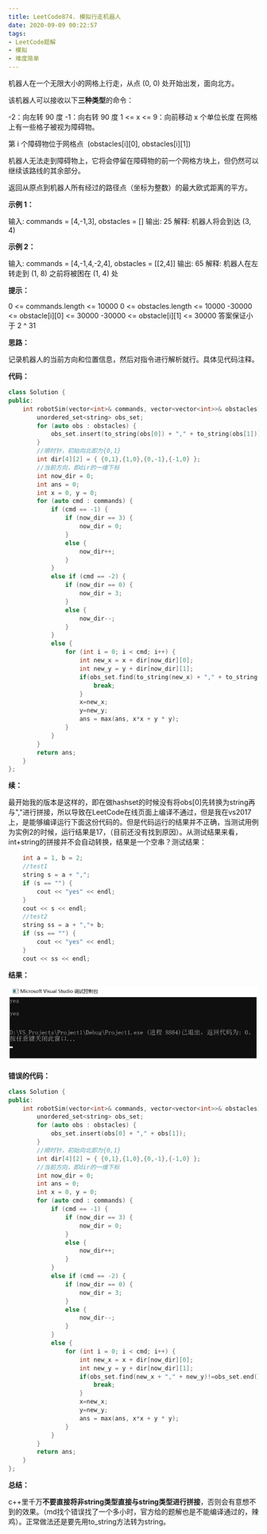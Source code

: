 ```yaml
---
title: LeetCode874. 模拟行走机器人
date: 2020-09-09 00:22:57
tags:
- LeetCode题解
- 模拟
- 难度简单
---
```


 机器人在一个无限大小的网格上行走，从点 (0, 0) 处开始出发，面向北方。

<!-- more -->

该机器人可以接收以下**三种类型**的命令：

-2：向左转 90 度
-1：向右转 90 度
1 <= x <= 9：向前移动 x 个单位长度
在网格上有一些格子被视为障碍物。

第 i 个障碍物位于网格点  (obstacles\[i][0], obstacles\[i][1])

机器人无法走到障碍物上，它将会停留在障碍物的前一个网格方块上，但仍然可以继续该路线的其余部分。

返回从原点到机器人所有经过的路径点（坐标为整数）的最大欧式距离的平方。

**示例 1：**

输入: commands = [4,-1,3], obstacles = []
输出: 25
解释: 机器人将会到达 (3, 4)

**示例 2：**

输入: commands = [4,-1,4,-2,4], obstacles = [[2,4]]
输出: 65
解释: 机器人在左转走到 (1, 8) 之前将被困在 (1, 4) 处

**提示：**

0 <= commands.length <= 10000
0 <= obstacles.length <= 10000
-30000 <= obstacle\[i][0] <= 30000
-30000 <= obstacle\[i][1] <= 30000
答案保证小于 2 ^ 31



**思路：**

记录机器人的当前方向和位置信息，然后对指令进行解析就行。具体见代码注释。

**代码：**

```cpp
class Solution {
public:
    int robotSim(vector<int>& commands, vector<vector<int>>& obstacles) {
        unordered_set<string> obs_set;
        for (auto obs : obstacles) {
            obs_set.insert(to_string(obs[0]) + "," + to_string(obs[1]));
        }
        //顺时针，初始向北即为{0,1}
        int dir[4][2] = { {0,1},{1,0},{0,-1},{-1,0} };
        //当前方向，即dir的一维下标
        int now_dir = 0;
        int ans = 0;
        int x = 0, y = 0;
        for (auto cmd : commands) {
            if (cmd == -1) {
                if (now_dir == 3) {
                    now_dir = 0;
                }
                else {
                    now_dir++;
                }
            }
            else if (cmd == -2) {
                if (now_dir == 0) {
                    now_dir = 3;
                }
                else {
                    now_dir--;
                }
            }
            else {
                for (int i = 0; i < cmd; i++) {
                    int new_x = x + dir[now_dir][0];
                    int new_y = y + dir[now_dir][1];
                    if(obs_set.find(to_string(new_x) + "," + to_string(new_y))!=obs_set.end()){ //如果在hashset中，则当前这个cmd无法继续执行
                        break;
                    }
                    x=new_x;
                    y=new_y;
                    ans = max(ans, x*x + y * y);
                }
            }
        }
        return ans;
    }
};

```

**续：**

最开始我的版本是这样的，即在做hashset的时候没有将obs[0]先转换为string再与","进行拼接，所以导致在LeetCode在线页面上编译不通过，但是我在vs2017上，是能够编译运行下面这份代码的。但是代码运行的结果并不正确，当测试用例为实例2的时候，运行结果是17，（目前还没有找到原因）。从测试结果来看，int+string的拼接并不会自动转换，结果是一个空串？测试结果：

```cpp
	int a = 1, b = 2;	
	//test1
	string s = a + ",";
	if (s == "") {
		cout << "yes" << endl;
	}
	cout << s << endl;
	//test2
	string ss = a + ","+ b;
	if (ss == "") {
		cout << "yes" << endl;
	}
	cout << ss << endl;
```

**结果：**

![](/img/leetcode874.png)



**错误的代码：**

```cpp
class Solution {
public:
    int robotSim(vector<int>& commands, vector<vector<int>>& obstacles) {
        unordered_set<string> obs_set;
        for (auto obs : obstacles) {
            obs_set.insert(obs[0] + "," + obs[1]);
        }
        //顺时针，初始向北即为{0,1}
        int dir[4][2] = { {0,1},{1,0},{0,-1},{-1,0} };
        //当前方向，即dir的一维下标
        int now_dir = 0;
        int ans = 0;
        int x = 0, y = 0;
        for (auto cmd : commands) {
            if (cmd == -1) {
                if (now_dir == 3) {
                    now_dir = 0;
                }
                else {
                    now_dir++;
                }
            }
            else if (cmd == -2) {
                if (now_dir == 0) {
                    now_dir = 3;
                }
                else {
                    now_dir--;
                }
            }
            else {
                for (int i = 0; i < cmd; i++) {
                    int new_x = x + dir[now_dir][0];
                    int new_y = y + dir[now_dir][1];
                    if(obs_set.find(new_x + "," + new_y)!=obs_set.end()){ //如果在hashset中，则当前这个cmd无法继续执行
                        break;
                    }
                    x=new_x;
                    y=new_y;
                    ans = max(ans, x*x + y * y);
                }
            }
        }
        return ans;
    }
};

```

**总结：**

c++里千万**不要直接将非string类型直接与string类型进行拼接**，否则会有意想不到的效果。（md找个错误找了一个多小时，官方给的题解也是不能编译通过的，辣鸡）。正常做法还是要先用to_string方法转为string。